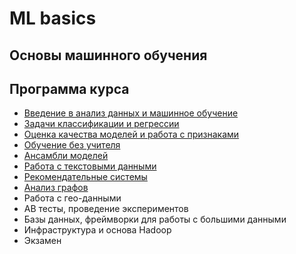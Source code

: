 # ML basics

## Основы машинного обучения

## Программа курса
* [Введение в анализ данных и машинное обучение](https://github.com/vadim0912/MLbase_2021_spring/tree/master/lecture01)
* [Задачи классификации и регрессии](https://github.com/vadim0912/MLbase_2021_spring/tree/main/lecture02)
* [Оценка качества моделей и работа с признаками](https://github.com/vadim0912/MLbase_2021_spring/tree/main/lecture03)
* [Обучение без учителя](https://github.com/vadim0912/MLbase_2021_spring/tree/main/lecture04)
* [Ансамбли моделей](https://github.com/vadim0912/MLbase_2021_spring/tree/main/lecture05)
* [Работа с текстовыми данными](https://github.com/vadim0912/MLbase_2021_spring/tree/main/lecture06)
* [Рекомендательные системы](https://github.com/vadim0912/MLbase_2021_spring/tree/main/lecture07)
* [Анализ графов](https://github.com/vadim0912/MLbase_2021_spring/tree/main/lecture08)
* Работа с гео-данными
* АВ тесты, проведение экспериментов
* Базы данных, фреймворки для работы с большими данными
* Инфраструктура и основа Hadoop
* Экзамен
